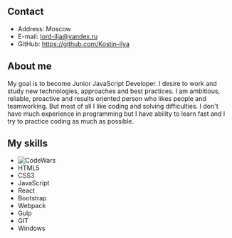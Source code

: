 ## Contact

* Address: Moscow
* E-mail: lord-ilja@yandex.ru
* GitHub: https://github.com/Kostin-ilya

## About me
My goal is to become Junior JavaScript Developer. I desire to work and study new technologies, approaches and best practices.
I am ambitious, reliable, proactive and results oriented person who likes people and teamworking. But most of all I like coding and solving difficulties. 
I don't have much experience in programming but I have ability to learn fast and I try to practice coding as much as possible.
## My skills
* ![CodeWars](https://www.codewars.com/users/KostinIlia/badges/large)
* HTML5
* CSS3
* JavaScript
* React
* Bootstrap
* Webpack
* Gulp
* GIT
* Windows
